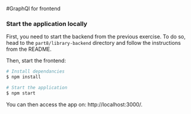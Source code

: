 #GraphQl for frontend

### Start the application locally
First, you need to start the backend from the previous exercise. To do so, head to the `part8/library-backend` directory and follow the instructions from the README.


Then, start the frontend:
```bash
# Install dependancies
$ npm install

# Start the application
$ npm start
```

You can then access the app on: http://localhost:3000/. 